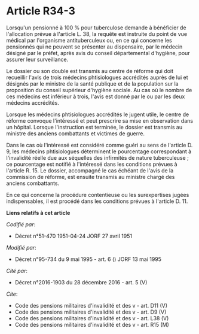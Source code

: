 # Article R34-3

Lorsqu'un pensionné à 100 % pour tuberculose demande à bénéficier de l'allocation prévue à l'article L. 38, la requête est
instruite du point de vue médical par l'organisme antituberculeux ou, en ce qui concerne les pensionnés qui ne peuvent se
présenter au dispensaire, par le médecin désigné par le préfet, après avis du conseil départemental d'hygiène, pour assurer
leur surveillance.

Le dossier ou son double est transmis au centre de réforme qui doit recueillir l'avis de trois médecins phtisiologues
accrédités auprès de lui et désignés par le ministre de la santé publique et de la population sur la proposition du conseil
supérieur d'hygiène sociale. Au cas où le nombre de ces médecins est inférieur à trois, l'avis est donné par le ou par les
deux médecins accrédités.

Lorsque les médecins phtisiologues accrédités le jugent utile, le centre de réforme convoque l'intéressé et peut prescrire sa
mise en observation dans un hôpital. Lorsque l'instruction est terminée, le dossier est transmis au ministre des anciens
combattants et victimes de guerre.

Dans le cas où l'intéressé est considéré comme guéri au sens de l'article D. 9, les médecins phtisiologues déterminent le
pourcentage correspondant à l'invalidité réelle due aux séquelles des infirmités de nature tuberculeuse ; ce pourcentage est
notifié à l'intéressé dans les conditions prévues à l'article R. 15. Le dossier, accompagné le cas échéant de l'avis de la
commission de réforme, est ensuite transmis au ministre chargé des anciens combattants.

En ce qui concerne la procédure contentieuse ou les surexpertises jugées indispensables, il est procédé dans les conditions
prévues à l'article D. 11.

**Liens relatifs à cet article**

_Codifié par_:

  - Décret n°51-470 1951-04-24 JORF 27 avril 1951

_Modifié par_:

  - Décret n°95-734 du 9 mai 1995 - art. 6 () JORF 13 mai 1995

_Cité par_:

  - Décret n°2016-1903 du 28 décembre 2016 - art. 5 (V)

_Cite_:

  - Code des pensions militaires d'invalidité et des v - art. D11 (V)
  - Code des pensions militaires d'invalidité et des v - art. D9 (V)
  - Code des pensions militaires d'invalidité et des v - art. L38 (V)
  - Code des pensions militaires d'invalidité et des v - art. R15 (M)
